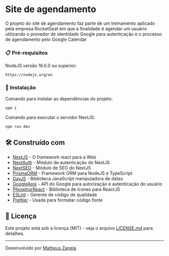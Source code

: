 # Site de agendamento

O projeto do site de agendamento faz parte de um treinamento aplicado pela empresa RocketSeat em que a finalidade é agendar um usuário utilizando o provedor de identidade Google para autenticação e o processo de agendamento pelo Google Calendar

### 📋 Pré-requisitos

NodeJS versão 16.0.0 ou superior:

```
https://nodejs.org/en
```

### 🔧 Instalação

Comando para instalar as dependências do projeto:

```
npm i
```

Comando para executar o servidor NextJS:

```
npm run dev
```

## 🛠️ Construído com

* [NextJS](https://nextjs.org) - O framework react para a Web
* [NextAuth](https://next-auth.js.org) - Módulo de autenticação do NextJS
* [NextSEO](https://github.com/garmeeh/next-seo) - Módulo de SEO do NextJS
* [PrismaORM](https://www.prisma.io) - Framework ORM para NodeJS e TypeScript
* [DayJS](https://day.js.org/en/) - Biblioteca JavaScript manipuladora de datas
* [GoogleApis](https://github.com/googleapis/google-api-nodejs-client) - API do Google para autorização e autenticação do usuário
* [PhosphorReact](https://github.com/phosphor-icons/react) - Biblioteca de ícones para ReactJS
* [ESLint](https://eslint.org) - Gerente de código de qualidade
* [Prettier](https://prettier.io) - Usada para formatar código fonte

## 📄 Licença

Este projeto está sob a licença (MIT) - veja o arquivo [LICENSE.md](https://github.com/developerMatheusz/ignite-call/blob/master/LICENSE.md) para detalhes.

---
Desenvolvido por [Matheus Zanela](https://github.com/developerMatheusz)